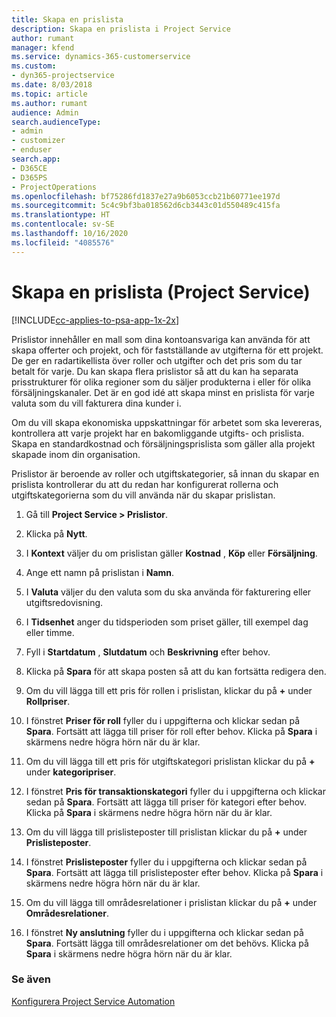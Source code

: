 ```yaml
---
title: Skapa en prislista
description: Skapa en prislista i Project Service
author: rumant
manager: kfend
ms.service: dynamics-365-customerservice
ms.custom:
- dyn365-projectservice
ms.date: 8/03/2018
ms.topic: article
ms.author: rumant
audience: Admin
search.audienceType:
- admin
- customizer
- enduser
search.app:
- D365CE
- D365PS
- ProjectOperations
ms.openlocfilehash: bf75286fd1837e27a9b6053ccb21b60771ee197d
ms.sourcegitcommit: 5c4c9bf3ba018562d6cb3443c01d550489c415fa
ms.translationtype: HT
ms.contentlocale: sv-SE
ms.lasthandoff: 10/16/2020
ms.locfileid: "4085576"
---
```

# <a name="create-a-price-list-project-service"></a>Skapa en prislista (Project Service)

[!INCLUDE[cc-applies-to-psa-app-1x-2x](../includes/cc-applies-to-psa-app-1x-2x.md)]

Prislistor innehåller en mall som dina kontoansvariga kan använda för att skapa offerter och projekt, och för fastställande av utgifterna för ett projekt. De ger en radartikellista över roller och utgifter och det pris som du tar betalt för varje. Du kan skapa flera prislistor så att du kan ha separata prisstrukturer för olika regioner som du säljer produkterna i eller för olika försäljningskanaler. Det är en god idé att skapa minst en prislista för varje valuta som du vill fakturera dina kunder i.  
  
Om du vill skapa ekonomiska uppskattningar för arbetet som ska levereras, kontrollera att varje projekt har en bakomliggande utgifts- och prislista. Skapa en standardkostnad och försäljningsprislista som gäller alla projekt skapade inom din organisation.  
  
Prislistor är beroende av roller och utgiftskategorier, så innan du skapar en prislista kontrollerar du att du redan har konfigurerat rollerna och utgiftskategorierna som du vill använda när du skapar prislistan.  
  
1.  Gå till **Project Service > Prislistor**.  
  
2.  Klicka på **Nytt**.  
  
3.  I **Kontext** väljer du om prislistan gäller **Kostnad** , **Köp** eller **Försäljning**.  
  
4.  Ange ett namn på prislistan i **Namn**.  
  
5.  I **Valuta** väljer du den valuta som du ska använda för fakturering eller utgiftsredovisning.  
  
6.  I **Tidsenhet** anger du tidsperioden som priset gäller, till exempel dag eller timme.  
  
7.  Fyll i **Startdatum** , **Slutdatum** och **Beskrivning** efter behov.  
  
8.  Klicka på **Spara** för att skapa posten så att du kan fortsätta redigera den.  
  
9. Om du vill lägga till ett pris för rollen i prislistan, klickar du på **+** under **Rollpriser**.  
  
10. I fönstret **Priser för roll** fyller du i uppgifterna och klickar sedan på **Spara**. Fortsätt att lägga till priser för roll efter behov. Klicka på **Spara** i skärmens nedre högra hörn när du är klar.  
  
11. Om du vill lägga till ett pris för utgiftskategori prislistan klickar du på **+** under **kategoripriser**.  
  
12. I fönstret **Pris för transaktionskategori** fyller du i uppgifterna och klickar sedan på **Spara**. Fortsätt att lägga till priser för kategori efter behov. Klicka på **Spara** i skärmens nedre högra hörn när du är klar.  
  
13. Om du vill lägga till prislisteposter till prislistan klickar du på **+** under **Prislisteposter**.  
  
14. I fönstret **Prislisteposter** fyller du i uppgifterna och klickar sedan på **Spara**. Fortsätt att lägga till prislisteposter efter behov. Klicka på **Spara** i skärmens nedre högra hörn när du är klar.  
  
15. Om du vill lägga till områdesrelationer i prislistan klickar du på **+** under **Områdesrelationer**.  
  
16. I fönstret **Ny anslutning** fyller du i uppgifterna och klickar sedan på **Spara**. Fortsätt lägga till områdesrelationer om det behövs. Klicka på **Spara** i skärmens nedre högra hörn när du är klar.  
  
### <a name="see-also"></a>Se även  
 [Konfigurera Project Service Automation](../psa/configure.md)
